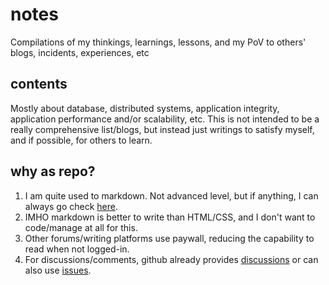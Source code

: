 # notes

Compilations of my thinkings, learnings, lessons, and my PoV to others' blogs, incidents, experiences, etc

## contents

Mostly about database, distributed systems, application integrity, application performance and/or scalability, etc.
This is not intended to be a really comprehensive list/blogs, but instead just writings to satisfy myself,
and if possible, for others to learn.

## why as repo?

1. I am quite used to markdown. Not advanced level, but if anything, I can always go check [here](https://guides.github.com/features/mastering-markdown/).
2. IMHO markdown is better to write than HTML/CSS, and I don't want to code/manage at all for this.
3. Other forums/writing platforms use paywall, reducing the capability to read when not logged-in.
4. For discussions/comments, github already provides [discussions](https://docs.github.com/en/discussions) or can also use [issues](https://github.com/aarondwi/notes/issues).

